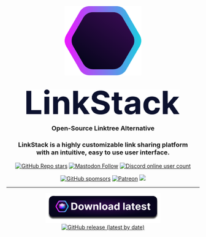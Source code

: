 <a href="https://linkstack.org" target="_blank">
<p align="center">
  <img width="200px" src="https://raw.githubusercontent.com/LinkStackOrg/branding/main/logo/svg/logo_animated.svg"><br>
<picture>
<br><br>
  <source media="(prefers-color-scheme: dark)" width="400px" srcset="https://raw.githubusercontent.com/LinkStackOrg/branding/main/logo/png/wordmark_light.png">
  <img width="400px" src="https://raw.githubusercontent.com/LinkStackOrg/branding/main/logo/png/wordmark_dark.png">
</picture>
</p>
</a>

<h3 align="center"><b>Open-Source Linktree Alternative</b></h3>

<h3 align="center">LinkStack is a highly customizable link sharing platform<br>with an intuitive, easy to use user interface.</h3>

<p align="center">
<a href="https://github.com/LinkStackOrg/LinkStack/stargazers"><img alt="GitHub Repo stars" src="https://img.llc.ovh/github/stars/LinkStackOrg/LinkStack?label=Star%20the%20project&logo=GitHub"></a>
<a href="https://mstdn.social/@linkstack"><img alt="Mastodon Follow" src="https://img.llc.ovh/mastodon/follow/110147874401985724?domain=http%3A%2F%2Fmstdn.social&style=social"></a>
<a href="https://discord.linkstack.org"><img alt="Discord online user count" src="https://img.llc.ovh/discord/955765706111193118?color=4A55CC&label=Discord&logo=Discord&style=flat"></a>
</p>
<p align="center">
<a href="https://github.com/sponsors/julianprieber"><img alt="GitHub spomsors" src="https://img.llc.ovh/github/sponsors/JulianPrieber?color=BF4B8A&logo=githubsponsors&style=flat&label=Sponsor%20us%20on%20Github"></a>
<a href="https://patreon.com/julianprieber"><img alt="Patreon" src="https://img.llc.ovh/endpoint.svg?url=https%3A%2F%2Fshieldsio-patreon.vercel.app%2Fapi%3Fusername%3Djulianprieber%26type%3Dpatrons&style=flat&logo=patreon"></a>
<a href="https://liberapay.com/LinkStack"><img src="https://img.llc.ovh/liberapay/patrons/LinkStack?logo=liberapay&label=LiberaPay patrons"></a>
</p>

---

<p align="center">
  <a href="https://github.com/LinkStackOrg/LinkStack/releases/latest/download/linkstack.zip"><img src="https://raw.githubusercontent.com/LinkStackOrg/branding/main/badges/png/download_latest.png" alt="Download latest" width="300" ></a>
    <br>
	<a href="https://github.com/LinkStackOrg/LinkStack/releases"><img alt="GitHub release (latest by date)" src="https://img.llc.ovh/github/v/release/LinkStackOrg/LinkStack?label=Latest%20release"></a>
</p>
